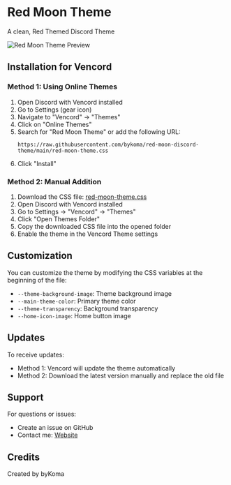 # Red Moon Theme

A clean, Red Themed Discord Theme

![Red Moon Theme Preview](https://bykoma.de/codes/red-moon-discord-theme/img/preview.png)

## Installation for Vencord

### Method 1: Using Online Themes

1. Open Discord with Vencord installed
2. Go to Settings (gear icon)
3. Navigate to "Vencord" → "Themes"
4. Click on "Online Themes"
5. Search for "Red Moon Theme" or add the following URL:
   ```
   https://raw.githubusercontent.com/bykoma/red-moon-discord-theme/main/red-moon-theme.css
   ```
6. Click "Install"

### Method 2: Manual Addition

1. Download the CSS file: [red-moon-theme.css](https://github.com/bykoma/red-moon-discord-theme)
2. Open Discord with Vencord installed
3. Go to Settings → "Vencord" → "Themes"
4. Click "Open Themes Folder"
5. Copy the downloaded CSS file into the opened folder
6. Enable the theme in the Vencord Theme settings

## Customization

You can customize the theme by modifying the CSS variables at the beginning of the file:

- `--theme-background-image`: Theme background image
- `--main-theme-color`: Primary theme color
- `--theme-transparency`: Background transparency
- `--home-icon-image`: Home button image

## Updates

To receive updates:
- Method 1: Vencord will update the theme automatically
- Method 2: Download the latest version manually and replace the old file

## Support

For questions or issues:
- Create an issue on GitHub
- Contact me: [Website](https://bykoma.de)

## Credits

Created by byKoma
